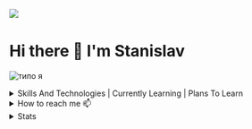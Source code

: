 ![](https://komarev.com/ghpvc/?username=MATwave)

# Hi there 👋 I'm Stanislav

![типо я](https://media.giphy.com/media/XZ033bAXmrstTLqZR4/giphy.gif)

<details><summary>Skills And Technologies | Currently Learning | Plans To Learn</summary>

| Skills And Technologies 💻                                                                                                                                                                                            | I’m Currently Learning 🌱                           | Plans To Learn 📖                                           |
|-----------------------------------------------------------------------------------------------------------------------------------------------------------------------------------------------------------------------|-----------------------------------------------------|-------------------------------------------------------------|
| - ![git.png](icons%2Fgit.png) Git                                                                                                                                                                                     | - ![elastic.png](icons%2Felastic.png) Elasticsearch | - Oauth2                                                    |
| - ![python.png](icons%2Fpython.png) Python                                                                                                                                                                            | - ![python.png](icons%2Fpython.png) Asyncio         | - ![kafka.apache.png](icons%2Fkafka.apache.png) Apachekafka |
| - ![django.png](icons%2Fdjango.png) Django(![django-rest-framework.png](icons%2Fdjango-rest-framework.png) DRF)/![flask.png](icons%2Fflask.png) Flask/![fastapi.png](icons%2Ffastapi.png) FastAPI                     |                                                     | - ![rabbitmq.png](icons%2Frabbitmq.png) Rabbitmq            |
| - ![nginx.png](icons%2Fnginx.png) Nginx                                                                                                                                                                               |                                                     | - Elk                                                       |
| - ![favicon.ico](icons%2Ffavicon.ico) Mssql/![postgresql.png](icons%2Fpostgresql.png) PostgreSQL/<img alt="sqlite icon" height="16" src="/icons/sqlite.svg" width="16"/> Sqlite/![redis.png](icons%2Fredis.png) Redis |                                                     |                                                             |
| - ![docker.png](icons%2Fdocker.png) Docker/DockerCompose                                                                                                                                                              |                                                     |                                                             |
| - <img alt="makefile icon" height="16" src="/icons/makefile.svg" width="16"/> Make                                                                                                                                    |                                                     |                                                             |
| - Etl                                                                                                                                                                                                                 |                                                     |                                                             |
| - ![swagger.png](icons%2Fswagger.png) Swagger                                                                                                                                                                         |                                                     |                                                             |
</details>
 
<details><summary>How to reach me 📫</summary> 
 
 - 📧 stanislav.matveew@yandex.ru
</details>

<details><summary>Stats</summary> 
 
> ![Codewars](https://www.codewars.com/)
> - [![codewars](https://www.codewars.com/users/MATwave/badges/small)](https://www.codewars.com/users/MATwave)

> GitHub Streak
> - [![GitHub Streak](http://github-readme-streak-stats.herokuapp.com?user=Matwave&date_format=j%20M%5B%20Y%5D)](https://git.io/streak-stats)

> GitHub Stats
> - ![Matwave's github stats](https://github-readme-stats.vercel.app/api?username=Matwave&show_icons=true&include_all_commits=true&count_private=true)
</details>
